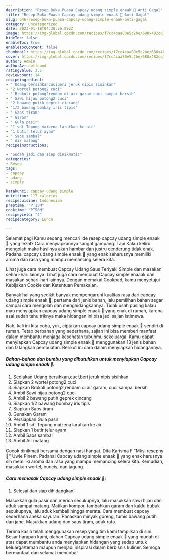 ```yaml
---
description: "Resep Buka Puasa Capcay udang simple enaak 🤤 Anti Gagal"
title: "Resep Buka Puasa Capcay udang simple enaak 🤤 Anti Gagal"
slug: 646-resep-buka-puasa-capcay-udang-simple-enaak-anti-gagal
category: Uncategorized
date: 2023-01-18T04:30:56.892Z
image: https://img-global.cpcdn.com/recipes/f7cc4caa80e5c2be/680x482cq70/capcay-udang-simple-enaak-foto-resep-utama.jpg
hideToc: false
enableToc: true
enableTocContent: false
thumbnail: https://img-global.cpcdn.com/recipes/f7cc4caa80e5c2be/680x482cq70/capcay-udang-simple-enaak-foto-resep-utama.jpg
cover: https://img-global.cpcdn.com/recipes/f7cc4caa80e5c2be/680x482cq70/capcay-udang-simple-enaak-foto-resep-utama.jpg
author: Admin
authorAv: notfound
ratingvalue: 3.5
reviewcount: 14
recipeingredient:
- " Udang bersihkancuciberi jeruk nipis sisihkan"
- "2 wortel potong2 cuci"
- " Brokoli potong2rendam di air garam cuci sampai bersih"
- " Sawi hijau potong2 cuci"
- "2 bawang putih geprek cincang"
- "1/2 bawang bombay iris tipis"
- " Saos tiram"
- " Garam"
- " Gula pasir"
- "1 sdt Tepung maizena larutkan ke air"
- "1 butir telur ayam"
- " Saos sambal"
- " Air matang"
recipeinstructions:

- "Sudah jadi dan siap dinikmati!"
categories:
- Resep
tags:
- capcay
- udang
- simple

katakunci: capcay udang simple 
nutrition: 117 calories
recipecuisine: Indonesian
preptime: "PT13M"
cooktime: "PT58M"
recipeyield: "4"
recipecategory: Lunch

---
```



Selamat pagi Kamu sedang mencari ide resep capcay udang simple enaak 🤤 yang lezat? Cara menyiapkannya sangat gampang. Tapi Kalau keliru mengolah maka hasilnya akan hambar dan justru cenderung tidak enak. Padahal capcay udang simple enaak 🤤 yang enak seharusnya memiliki aroma dan rasa yang mampu memancing selera kita.


Lihat juga cara membuat Capcay Udang Saus Teriyaki Simple dan masakan sehari-hari lainnya. Lihat juga cara membuat Capcay simple enaaak dan masakan sehari-hari lainnya. Dengan memakai Cookpad, kamu menyetujui Kebijakan Cookie dan Ketentuan Pemakaian.

Banyak hal yang sedikit banyak mempengaruhi kualitas rasa dari capcay udang simple enaak 🤤, pertama dari jenis bahan, lalu pemilihan bahan segar sampai cara mengolah dan menghidangkannya. Tidak usah pusing kalau mau menyiapkan capcay udang simple enaak 🤤 yang enak di rumah, karena asal sudah tahu triknya maka hidangan ini bisa jadi sajian istimewa.


Nah, kali ini kita coba, yuk, ciptakan capcay udang simple enaak 🤤 sendiri di rumah. Tetap berbahan yang sederhana, sajian ini bisa memberi manfaat dalam membantu menjaga kesehatan tubuhmu sekeluarga. Kamu dapat menyiapkan Capcay udang simple enaak 🤤 menggunakan 13 jenis bahan dan 0 langkah pembuatan. Berikut ini cara dalam menyiapkan hidangannya.

<!--inarticleads1-->

##### Bahan-bahan dan bumbu yang dibutuhkan untuk menyiapkan Capcay udang simple enaak 🤤:

1. Sediakan  Udang bersihkan,cuci,beri jeruk nipis sisihkan
1. Siapkan 2 wortel potong2 cuci
1. Siapkan  Brokoli potong2,rendam di air garam, cuci sampai bersih
1. Ambil  Sawi hijau potong2 cuci
1. Ambil 2 bawang putih geprek cincang
1. Siapkan 1/2 bawang bombay iris tipis
1. Siapkan  Saos tiram
1. Gunakan  Garam
1. Persiapkan  Gula pasir
1. Ambil 1 sdt Tepung maizena larutkan ke air
1. Siapkan 1 butir telur ayam
1. Ambil  Saos sambal
1. Ambil  Air matang


Cocok dinikmati bersama dengan nasi hangat. Dita Karisma F &#34;Mksi resepny🥰&#34; Uwie Pinem. Padahal Capcay udang simple enaak 🤤 yang enak harusnya sih memiliki aroma dan rasa yang mampu memancing selera kita. Kemudian, masukkan wortel, buncis, dan jagung. 

<!--inarticleads2-->

##### Cara memasak Capcay udang simple enaak 🤤:


1. Selesai dan siap dihidangkan!

Masukkan gula pasir dan merica secukupnya, lalu masukkan sawi hijau dan aduk sampai matang. Matikan kompor, tambahkan garam dan kaldu bubuk secukupnya, lalu aduk kembali hingga merata. Cara membuat capcay sederhana aneka sayuran. Panaskan minyak goreng, tumis bawang putih dan jahe. Masukkan udang dan saus tiram, aduk rata. 

Terima kasih telah menggunakan resep yang tim kami tampilkan di sini. Besar harapan kami, olahan Capcay udang simple enaak 🤤 yang mudah di atas dapat membantu anda menyiapkan hidangan yang sedap untuk keluarga/teman maupun menjadi inspirasi dalam berbisnis kuliner. Semoga bermanfaat dan selamat mencoba!
